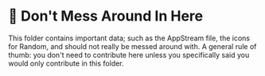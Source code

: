 # 🚨 Don't Mess Around In Here
This folder contains important data; such as the AppStream file, the icons for Random, and should not really be messed around with. A general rule of thumb: you don't need to contribute here unless you specifically said you would only contribute in this folder.